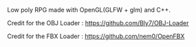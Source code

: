 Low poly RPG made with OpenGL(GLFW + glm) and C++.

Credit for the OBJ Loader : https://github.com/Bly7/OBJ-Loader

Credit for the FBX Loader : https://github.com/nem0/OpenFBX